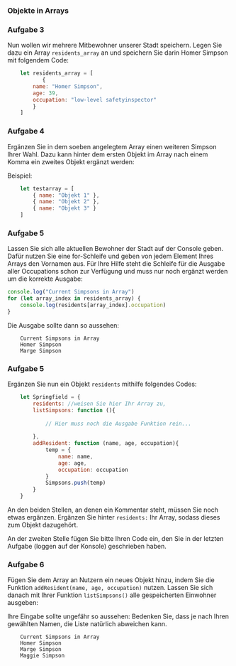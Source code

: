 ### Objekte in Arrays

### Aufgabe 3
Nun wollen wir mehrere Mitbewohner unserer Stadt speichern. 
Legen Sie dazu ein Array `residents_array` an und speichern Sie darin Homer Simpson mit folgendem Code:

~~~ js
    let residents_array = [
           {
        name: "Homer Simpson",
        age: 39,
        occupation: "low-level safetyinspector"
        }
    ]
~~~


### Aufgabe 4
Ergänzen Sie in dem soeben angelegtem Array einen weiteren Simpson Ihrer Wahl.
Dazu kann hinter dem ersten Objekt im Array nach einem Komma ein zweites Objekt ergänzt werden:

Beispiel: 
~~~ js
    let testarray = [
        { name: "Objekt 1" },
        { name: "Objekt 2" },
        { name: "Objekt 3" }
    ]
~~~

### Aufgabe 5

Lassen Sie sich alle aktuellen Bewohner der Stadt auf der Console geben. 
Dafür nutzen Sie eine for-Schleife und geben von jedem Element Ihres Arrays den Vornamen aus.
Für Ihre Hilfe steht die Schleife für die Ausgabe aller Occupations schon zur Verfügung und muss nur noch ergänzt werden um die korrekte Ausgabe:

~~~ js
console.log("Current Simpsons in Array")
for (let array_index in residents_array) {
    console.log(residents[array_index].occupation)
}

~~~

Die Ausgabe sollte dann so aussehen:
~~~ shell    
    Current Simpsons in Array
    Homer Simpson
    Marge Simpson
~~~




### Aufgabe 5
Ergänzen Sie nun ein Objekt `residents` mithilfe folgendes Codes:

~~~ js
    let Springfield = {
        residents: //weisen Sie hier Ihr Array zu,
        listSimpsons: function (){
            
            // Hier muss noch die Ausgabe Funktion rein...
            
        },
        addResident: function (name, age, occupation){
            temp = {
                name: name,
                age: age,
                occupation: occupation
            }
            Simpsons.push(temp)
        }
    }
~~~

An den beiden Stellen, an denen ein Kommentar steht, müssen Sie noch etwas ergänzen. Ergänzen Sie hinter `residents:` Ihr Array, sodass dieses zum Objekt dazugehört.

An der zweiten Stelle fügen Sie bitte Ihren Code ein, den Sie in der letzten Aufgabe (loggen auf der Konsole) geschrieben haben.



### Aufgabe 6
Fügen Sie dem Array an Nutzern ein neues Objekt hinzu, indem Sie die Funktion `addResident(name, age, occupation)` nutzen.
Lassen Sie sich danach mit Ihrer Funktion `listSimpsons()`  alle gespeicherten Einwohner ausgeben:

Ihre Eingabe sollte ungefähr so aussehen: 
Bedenken Sie, dass je nach Ihren gewählten Namen, die Liste natürlich abweichen kann.

~~~ shell    
    Current Simpsons in Array
    Homer Simpson
    Marge Simpson
    Maggie Simpson
~~~
